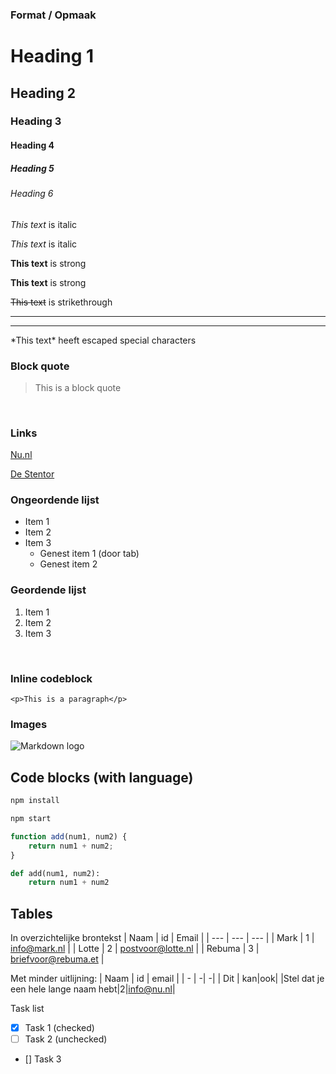 <!-- Mark's Markdown cheatsheet -->
### Format / Opmaak 
# Heading 1
## Heading 2
### Heading 3
#### Heading 4
##### Heading 5
###### Heading 6

<!-- Italics -->
*This text* is italic

_This text_ is italic

<!-- Strong -->
**This text** is strong

__This text__ is strong

<!-- Strikethrough -->
~~This text~~ is strikethrough

<!-- Horizontal rule -->
- - - 
___

<!-- Escape special characters -->
\*This text\* heeft escaped special characters

<!-- Block quote -->
### Block quote
> This is a block quote

&nbsp;
<!-- Links -->
### Links
[Nu.nl](http://www.nu.nl)

[De Stentor](www.destentor.nl "Krant van Deventer")

<!-- UL -->
### Ongeordende lijst
* Item 1
* Item 2
* Item 3
    * Genest item 1 (door tab)
    * Genest item 2

<!-- OL -->
### Geordende lijst
1. Item 1
1. Item 2
1. Item 3

&nbsp;

<!-- Inline codeblock -->
### Inline codeblock

`<p>This is a paragraph</p>`

<!-- Images -->
### Images

![Markdown logo](https://markdown-here.com/img/icon256.png)

<!-- Github Markdown -->


<!-- Code blocks -->
## Code blocks (with language)

``` bash
npm install

npm start

```

```javascript
function add(num1, num2) {
    return num1 + num2;
}
```

```python
def add(num1, num2):
    return num1 + num2
```

<!-- Tables -->
## Tables 

In overzichtelijke brontekst
| Naam        | id   | Email               |
| ---         | ---  | ---                 |
| Mark        | 1    | info@mark.nl        |
| Lotte       | 2    | postvoor@lotte.nl   |
| Rebuma      | 3    | briefvoor@rebuma.et |

Met minder uitlijning:
| Naam | id | email |
| - | -| -|
| Dit | kan|ook|
|Stel dat je een hele lange naam hebt|2|info@nu.nl|

<!-- Task lists -->
Task list
* [x] Task 1 (checked)
* [ ] Task 2 (unchecked)
* [] Task 3